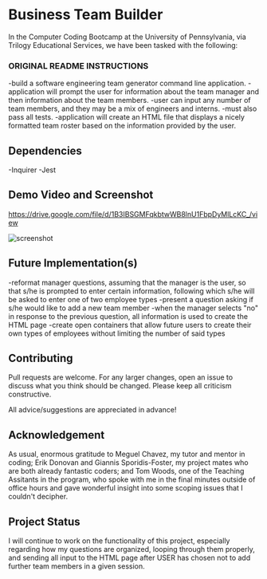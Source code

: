 # Business Team Builder
In the Computer Coding Bootcamp at the University of Pennsylvania, via Trilogy Educational Services, we have been tasked with the following:

### ORIGINAL README INSTRUCTIONS
-build a software engineering team generator command line application. 
-application will prompt the user for information about the team manager and then information about the team members. 
-user can input any number of team members, and they may be a mix of engineers and interns. 
-must also pass all tests. 
-application will create an HTML file that displays a nicely formatted team roster based on the information provided by the user.

## Dependencies
-Inquirer
-Jest

## Demo Video and Screenshot
https://drive.google.com/file/d/1B3IBSGMFqkbtwWB8lnU1FbpDyMlLcKC_/view

![screenshot](https://user-images.githubusercontent.com/59940368/81109973-e7c18e00-8ee8-11ea-83be-77e0b469b5c4.png)



## Future Implementation(s)
-reformat manager questions, assuming that the manager is the user, so that s/he is prompted to enter certain information, following which s/he will be asked to enter one of two employee types
-present a question asking if s/he would like to add a new team member
-when the manager selects "no" in response to the previous question, all information is used to create the HTML page
-create open containers that allow future users to create their own types of employees without limiting the number of said types

## Contributing
Pull requests are welcome. For any larger changes, open an issue to discuss what you think should be changed. Please keep all criticism constructive. 

All advice/suggestions are appreciated in advance!

## Acknowledgement
As usual, enormous gratitude to Meguel Chavez, my tutor and mentor in coding; Erik Donovan and Giannis Sporidis-Foster, my project mates who are both already fantastic coders; and Tom Woods, one of the Teaching Assitants in the program, who spoke with me in the final minutes outside of office hours and gave wonderful insight into some scoping issues that I couldn't decipher. 

## Project Status
I will continue to work on the functionality of this project, especially regarding how my questions are organized, looping through them properly, and sending all input to the HTML page after USER has chosen not to add further team members in a given session. 
